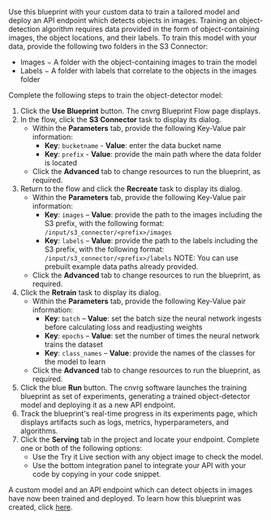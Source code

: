 Use this blueprint with your custom data to train a tailored model and deploy an API endpoint which detects objects in images. Training an object-detection algorithm requires data provided in the form of object-containing images, the object locations, and their labels. To train this model with your data, provide the following two folders in the S3 Connector:
* Images − A folder with the object-containing images to train the model
* Labels − A folder with labels that correlate to the objects in the images folder

Complete the following steps to train the object-detector model:
1. Click the **Use Blueprint** button. The cnvrg Blueprint Flow page displays.
2. In the flow, click the **S3 Connector** task to display its dialog.
   * Within the **Parameters** tab, provide the following Key-Value pair information:
     - **Key**: `bucketname` - **Value**: enter the data bucket name
     - **Key**: `prefix` - **Value**: provide the main path where the data folder is located
   * Click the **Advanced** tab to change resources to run the blueprint, as required.
3. Return to the flow and click the **Recreate** task to display its dialog.
   * Within the **Parameters** tab, provide the following Key-Value pair information:
     - **Key**: `images` – **Value**: provide the path to the images including the S3 prefix, with the following format: `/input/s3_connector/<prefix>/images`
     - **Key**: `labels` – **Value**: provide the path to the labels including the S3 prefix, with the following format: `/input/s3_connector/<prefix>/labels`
   NOTE: You can use prebuilt example data paths already provided.
   * Click the **Advanced** tab to change resources to run the blueprint, as required.
4. Click the **Retrain** task to display its dialog.
   * Within the **Parameters** tab, provide the following Key-Value pair information:
     - **Key**: `batch` – **Value**:  set the batch size the neural network ingests before calculating loss and readjusting weights
     - **Key**: `epochs` – **Value**: set the number of times the neural network trains the dataset
     - **Key**: `class_names` – **Value**: provide the names of the classes for the model to learn
   * Click the **Advanced** tab to change resources to run the blueprint, as required.
4.	Click the blue **Run** button. The cnvrg software launches the training blueprint as set of experiments, generating a trained object-detector model and deploying it as a new API endpoint.
5. Track the blueprint's real-time progress in its experiments page, which displays artifacts such as logs, metrics, hyperparameters, and algorithms.
6. Click the **Serving** tab in the project and locate your endpoint. Complete one or both of the following options:
   * Use the Try it Live section with any object image to check the model.
   * Use the bottom integration panel to integrate your API with your code by copying in your code snippet.
   
A custom model and an API endpoint which can detect objects in images have now been trained and deployed. To learn how this blueprint was created, click [here](https://github.com/cnvrg/object-detection-blueprint).
